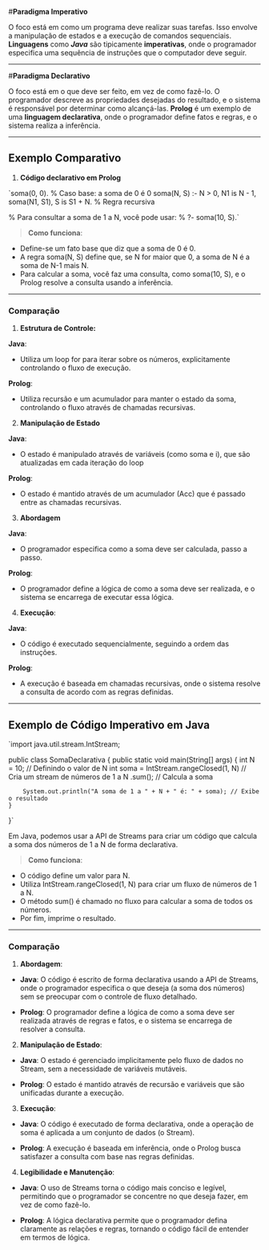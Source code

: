 #**Paradigma Imperativo**

O foco está em como um programa deve realizar suas tarefas. Isso envolve a manipulação de estados e a execução de comandos sequenciais. **Linguagens** como ***Java*** são tipicamente **imperativas**, onde o programador especifica uma sequência de instruções que o computador deve seguir.

---

#**Paradigma Declarativo**

O foco está em o que deve ser feito, em vez de como fazê-lo. O programador descreve as propriedades desejadas do resultado, e o sistema é responsável por determinar como alcançá-las. **Prolog** é um exemplo de uma **linguagem declarativa**, onde o programador define fatos e regras, e o sistema realiza a inferência.

---

## **Exemplo Comparativo**

1. **Código declarativo em Prolog**

`soma(0, 0). % Caso base: a soma de 0 é 0
soma(N, S) :- N > 0, N1 is N - 1, soma(N1, S1), S is S1 + N. % Regra recursiva

% Para consultar a soma de 1 a N, você pode usar:
% ?- soma(10, S).`

> **Como funciona**:

- Define-se um fato base que diz que a soma de 0 é 0.
- A regra soma(N, S) define que, se N for maior que 0, a soma de N é a soma de N-1 mais N.
- Para calcular a soma, você faz uma consulta, como soma(10, S), e o Prolog resolve a consulta usando a inferência.

--- 

### **Comparação**

1. **Estrutura de Controle:**

**Java**: 

- Utiliza um loop for para iterar sobre os números, explicitamente controlando o fluxo de execução.

**Prolog**: 

- Utiliza recursão e um acumulador para manter o estado da soma, controlando o fluxo através de chamadas recursivas.

2. **Manipulação de Estado**

**Java**: 

- O estado é manipulado através de variáveis (como soma e i), que são atualizadas em cada iteração do loop

**Prolog**: 

- O estado é mantido através de um acumulador (Acc) que é passado entre as chamadas recursivas.

3. **Abordagem**

**Java**: 

- O programador especifica como a soma deve ser calculada, passo a passo.

**Prolog**: 

- O programador define a lógica de como a soma deve ser realizada, e o sistema se encarrega de executar essa lógica.

4. **Execução**: 

**Java**: 

- O código é executado sequencialmente, seguindo a ordem das instruções.

**Prolog**: 

- A execução é baseada em chamadas recursivas, onde o sistema resolve a consulta de acordo com as regras definidas.

--- 

## Exemplo de Código Imperativo em Java

`import java.util.stream.IntStream;

public class SomaDeclarativa {
    public static void main(String[] args) {
        int N = 10; // Definindo o valor de N
        int soma = IntStream.rangeClosed(1, N) // Cria um stream de números de 1 a N
                            .sum(); // Calcula a soma

        System.out.println("A soma de 1 a " + N + " é: " + soma); // Exibe o resultado
    }
}`

Em Java, podemos usar a API de Streams para criar um código que calcula a soma dos números de 1 a N de forma declarativa.

> **Como funciona**:

- O código define um valor para N.
- Utiliza IntStream.rangeClosed(1, N) para criar um fluxo de números de 1 a N.
- O método sum() é chamado no fluxo para calcular a soma de todos os números.
- Por fim, imprime o resultado.

--- 

### Comparação

1. **Abordagem**:

- **Java**: O código é escrito de forma declarativa usando a API de Streams, onde o programador especifica o que deseja (a soma dos números) sem se preocupar com o controle de fluxo detalhado.

- **Prolog**: O programador define a lógica de como a soma deve ser realizada através de regras e fatos, e o sistema se encarrega de resolver a consulta.

2. **Manipulação de Estado**:

- **Java**: O estado é gerenciado implicitamente pelo fluxo de dados no Stream, sem a necessidade de variáveis mutáveis.

- **Prolog**: O estado é mantido através de recursão e variáveis que são unificadas durante a execução.

3. **Execução**: 

- **Java**: O código é executado de forma declarativa, onde a operação de soma é aplicada a um conjunto de dados (o Stream).

- **Prolog**: A execução é baseada em inferência, onde o Prolog busca satisfazer a consulta com base nas regras definidas.

4. **Legibilidade e Manutenção**:

- **Java**: O uso de Streams torna o código mais conciso e legível, permitindo que o programador se concentre no que deseja fazer, em vez de como fazê-lo.

- **Prolog**: A lógica declarativa permite que o programador defina claramente as relações e regras, tornando o código fácil de entender em termos de lógica.
